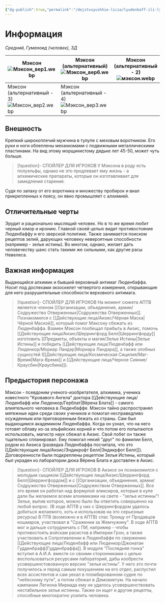 ```yaml
---
{"dg-publish":true,"permalink":"/dejstvuyushhie-licza/lyudenbaff-ili-lyudenkor/mekson/","dgPassFrontmatter":true}
---
```


# Информация

*Средний, Гуманоид (человек), ЗД*

| Мэксон<br>![Мэксон_вер1.webp](/img/user/%D0%98%D0%B7%D0%BE%D0%B1%D1%80%D0%B0%D0%B6%D0%B5%D0%BD%D0%B8%D1%8F/%D0%9C%D1%8D%D0%BA%D1%81%D0%BE%D0%BD_%D0%B2%D0%B5%D1%801.webp)<br>                  | Мэксон (альтернативный)<br>![Мэксон_вер6.webp](/img/user/%D0%98%D0%B7%D0%BE%D0%B1%D1%80%D0%B0%D0%B6%D0%B5%D0%BD%D0%B8%D1%8F/%D0%9C%D1%8D%D0%BA%D1%81%D0%BE%D0%BD_%D0%B2%D0%B5%D1%806.webp)     | Мэксон (альтернативный - 2)<br>![мэксон.webp](/img/user/%D0%98%D0%B7%D0%BE%D0%B1%D1%80%D0%B0%D0%B6%D0%B5%D0%BD%D0%B8%D1%8F/%D0%BC%D1%8D%D0%BA%D1%81%D0%BE%D0%BD.webp) |
| ---------------------------------------------------- | ---------------------------------------------------- | ----------------------------------------------- |
| Мэксон (альтернативный - 3)<br>![Мэксон_вер2.webp](/img/user/%D0%98%D0%B7%D0%BE%D0%B1%D1%80%D0%B0%D0%B6%D0%B5%D0%BD%D0%B8%D1%8F/%D0%9C%D1%8D%D0%BA%D1%81%D0%BE%D0%BD_%D0%B2%D0%B5%D1%802.webp) | Мэксон (альтернативный - 4)<br>![Мэксон_вер3.webp](/img/user/%D0%98%D0%B7%D0%BE%D0%B1%D1%80%D0%B0%D0%B6%D0%B5%D0%BD%D0%B8%D1%8F/%D0%9C%D1%8D%D0%BA%D1%81%D0%BE%D0%BD_%D0%B2%D0%B5%D1%803.webp) |                                                 |
## Внешность
Крепкий широкоплечий мужчина в тулупе с меховым воротником. Его руки и ноги облеплены механизмами с подвижными металлическими пластинами. На вид этому морщинистому дядьке лет 45-50, может чуть больше. 
> [!question]- СПОЙЛЕР ДЛЯ ИГРОКОВ
> У Мэксона в роду есть полуэльфы, однако не это продлевает ему жизнь - а алхимические препараты, которые он изготавливает для замедления старения.

Судя по запаху от его воротника и множеству пробирок и виал прикрепленных к поясу, он явно промышляет с алхимией.

## Отличительные черты
Эрудит и рационально мыслящий человек. Но в то же время любит черный юмор и иронию.
Главной своей целью видит противостояние Люденбаффу и его зверской политике. 
Также занимается поиском рецептов зелий, дарующих человеку невероятные способности (например - зелье истины). 
Во многом, однако, желает дать человечеству шанс стать такими же сильными, как другие расы Невелеса.
## Важная информация
Выдающийся алхимик и бывший верховный антимаг Люденбаффа.
Носит под доспехами экзоскелет четвертого измерения, открывающие для него разрушительные способности верховного антимага.
> [!question]- СПОЙЛЕР ДЛЯ ИГРОКОВ
> На момент сюжета АПТВ является членом [[Организации, объединения, армии/Содружество Отверженных\|Содружества Отверженных]]. Познакомился с [[Действующие лица/Аизис/Чёрная Маска\|Чёрной Маской]], который помог Мэксону сбежать из Люденбаффа. Взамен Мэксон пообещал прибыть в Аизис, помочь [[Действующие лица/Аизис/Шеррингфорд Белл\|Шеррингфорду]] изготовить [[Предметы, объекты и магия/Зелье Истины\|Зелье Истины]] и победить [[Действующие лица/Люденбафф или Люденкор/Мориар Ландэр\|Мориара Ландэра]], а также злобных сущностей ([[Действующие лица/Космическая Сицилия/Маг-Время\|Мага-Время]] и [[Действующие лица/Черное Сияние/Краусбин\|Краусбина]]). 

## Предыстория персонажа
Мэксон - псевдоним ученого-изобретателя, алхимика, ученика известного "Кровавого Ангела" доктора [[Действующие лица/Люденбафф или Люденкор/Герблат\|Вёрена Блата]] - самого влиятельного человека в Люденбаффе. Мэксон тайно распространял мятежные идеи среди своих учеников и помогал несправедливо осужденным или приговоренным бежать из страны. Сам был выдающимся академиком Люденбаффа. Когда он узнал, что на него готовят облаву из-за эльфийских корней и что потом его попытаются использовать, магистр наук сбежал в Аизис. Свой побег он также тщательно спланировал. Ему помогал некий "друг" по фамилии Белл, родом из Аизиса (разведка Люденбаффа посчитала, что это [[Действующие лица/Аизис/Эндикрофт Белл\|Эндикрфот Белл]]). Договоренности были подкреплены рецептом Зелья Истины, который был украден из лаборатории дюка Вёрена Блата и доставлен в Аизис.
> [!question]- СПОЙЛЕР ДЛЯ ИГРОКОВ
> В Аизисе он познакомился с молодым сыщиком [[Действующие лица/Аизис/Шеррингфорд Белл\|Шеррингфордом]] и с [[Организации, объединения, армии/Содружество Отверженных\|Содружеством Отверженных]]. Все это время он работал над формулой эликсиров, которые в купе дали бы желаемое всеми алхимиками на свете - "зелье истинны"! Зелье, выпив которое, можно было бы ответить совершенно на любой вопрос. (В ходе АПТВ у них с Шеррингфордом удалось добиться желаемого, хоть и использовав на это серьезные ресурсы)
> В ПТВ (возможно и в АПТВ) спас Троицу от Продавцов кошмаров, участвовал в "Сражении за Жемчужину". В ходе АПТВ мог и дальше сотрудничать с ПИ, например - чтобы противостоять войскам расистов в Империи Грон, а также участвовать в Сопротивлении в Люденбаффе по свержению [[Действующие лица/Люденбафф или Люденкор/Джонатан Гудденбрафф\|Гудденбраффа]]. 
> В модуле "Последняя гонка" вступил в А.И.А. вместе со своими сторонниками с целью воспользоваться ресурсами лабораторий, дабы изобрести усовершенстовованную версию "зелья истины". У него это почти получилось и перед самым покушением на его отдел, распустил всех ассистентов и сам уехал в пломбированном судне по "небесному пути", а потом сбежал в Демовиктум. 
> На начало кампании Легиона Мириада ему не удалось усовершенствовать нестабильное зелье истинны. Также он ищет и другие рецепты, способные многократно усилить человека.




